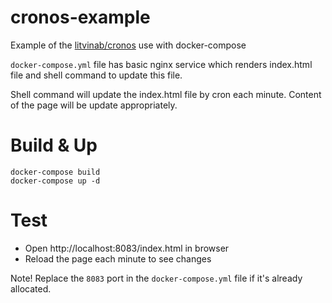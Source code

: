 # cronos-example
Example of the [litvinab/cronos](https://github.com/litvinab/cronos) use with docker-compose

`docker-compose.yml` file has basic nginx service which renders index.html file and shell command to update this file. 

Shell command will update the index.html file by cron each minute. 
Content of the page will be update appropriately.

# Build & Up

```shell
docker-compose build
docker-compose up -d
```

# Test
- Open http://localhost:8083/index.html in browser 
- Reload the page each minute to see changes

Note! Replace the `8083` port in the `docker-compose.yml` file if it's already allocated.